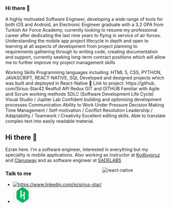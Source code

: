 ### Hi there 👋


A highly motivated Software Engineer, developing a wide range of tools for both iOS and Android, an Electronic Engineer graduate with a 3.2 GPA from Turkish Air Force Academy, currently looking to resume my professional career after dedicating the last nine years to flying in service of air forces. Understanding the mobile app project lifecycle in depth and open to learning at all aspects of development from project planning to requirements gathering through to writing code, creating documentation and support, currently seeking long-term contract positions which will allow me to further improve my project management skills



Working Skills
 	Programming languages including: HTML 5, CSS, PYTHON, JAVASCRIPT, REACT-NATIVE, SQL
 	Developed and designed projects which was built and deployed in React-Native
	Link to project: https://github. com/Sirius-Star42
 	Restfull API
 	Redux
 	GIT and GITHUB 
 	Familiar with Agile and Scrum working methods
 	SDLC (Software Development Life Cycle)
 	Visual Studio / Jupiter Lab
 	Confident building and optimising development processes
 	Communication
 	Ability to Work Under Pressure
 	Decision Making
 	Time Management / Self-motivation / Conflict Resolution
 	Leadership / Adaptability / Teamwork / Creativity
 	Excellent editing skills. 
 	Able to translate complex text into easily readable material.



<!--
**Sirius-Star42/Sirius-Star42** is a ✨ _special_ ✨ repository because its `README.md` (this file) appears on your GitHub profile.

Here are some ideas to get you started:

- 🔭 I’m currently working on ...
- 🌱 I’m currently learning ...
- 👯 I’m looking to collaborate on ...
- 🤔 I’m looking for help with ...
- 💬 Ask me about ...
- 📫 How to reach me: ...
- 😄 Pronouns: ...
- ⚡ Fun fact: ...
-->

## Hi there 👋
Ezran here. I'm a software engineer, interested in everything but my speciality is mobile applications. Also working as instructor at [Kodluyoruz](https://www.kodluyoruz.org/) and [Clarusway](https://clarusway.com/) and as software engineer at [SADELABS](https://sadelabs.com/) 

<img src="https://github.com/ezranbayantemur/ezranbayantemur/blob/master/animation_500_kd7ngokt.gif" alt="react-native" width=200 height=200 align="right">

### Talk to me   

 * <a href="https://www.linkedin.com/in/sirius-star" target="_blank">
    <img src="https://img.shields.io/badge/%20-linkedin-0072b1" alt="https://www.linkedin.com/in/sirius-star/">
   </a>

 *  <a href="https://www.hackerrank.com/Sirius_Star" target="_blank">
    <img src="hackerrank.jpg" width="60px" height="50px">
    </a>
 
